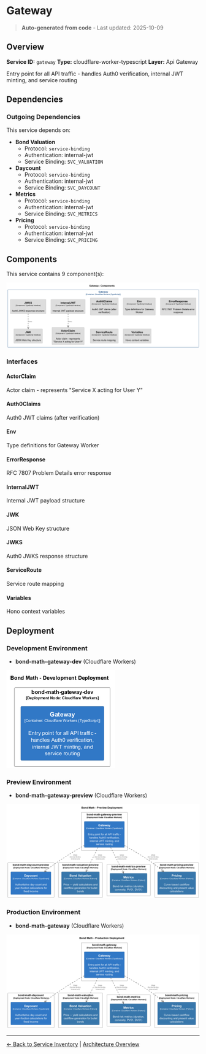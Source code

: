 # Gateway

> **Auto-generated from code** - Last updated: 2025-10-09

## Overview

**Service ID:** `gateway` **Type:** cloudflare-worker-typescript **Layer:** Api
Gateway

Entry point for all API traffic - handles Auth0 verification, internal JWT
minting, and service routing

## Dependencies

### Outgoing Dependencies

This service depends on:

- **Bond Valuation**
  - Protocol: `service-binding`
  - Authentication: internal-jwt
  - Service Binding: `SVC_VALUATION`
- **Daycount**
  - Protocol: `service-binding`
  - Authentication: internal-jwt
  - Service Binding: `SVC_DAYCOUNT`
- **Metrics**
  - Protocol: `service-binding`
  - Authentication: internal-jwt
  - Service Binding: `SVC_METRICS`
- **Pricing**
  - Protocol: `service-binding`
  - Authentication: internal-jwt
  - Service Binding: `SVC_PRICING`

## Components

This service contains 9 component(s):

![Gateway Component Diagram](../../diagrams/structurizr-Components_gateway.png)

### Interfaces

#### ActorClaim

Actor claim - represents "Service X acting for User Y"

#### Auth0Claims

Auth0 JWT claims (after verification)

#### Env

Type definitions for Gateway Worker

#### ErrorResponse

RFC 7807 Problem Details error response

#### InternalJWT

Internal JWT payload structure

#### JWK

JSON Web Key structure

#### JWKS

Auth0 JWKS response structure

#### ServiceRoute

Service route mapping

#### Variables

Hono context variables

## Deployment

### Development Environment

- **bond-math-gateway-dev** (Cloudflare Workers)

![Development Deployment Diagram](../../diagrams/structurizr-Deployment_development.png)

### Preview Environment

- **bond-math-gateway-preview** (Cloudflare Workers)

![Preview Deployment Diagram](../../diagrams/structurizr-Deployment_preview.png)

### Production Environment

- **bond-math-gateway** (Cloudflare Workers)

![Production Deployment Diagram](../../diagrams/structurizr-Deployment_production.png)

---

[← Back to Service Inventory](../services.md) |
[Architecture Overview](../index.md)

